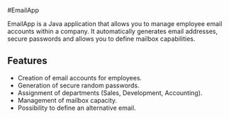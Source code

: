 #EmailApp

EmailApp is a Java application that allows you to manage employee email accounts within a company. It automatically generates email addresses, secure passwords and allows you to define mailbox capabilities.

## **Features**

- Creation of email accounts for employees.
- Generation of secure random passwords.
- Assignment of departments (Sales, Development, Accounting).
- Management of mailbox capacity.
- Possibility to define an alternative email.
